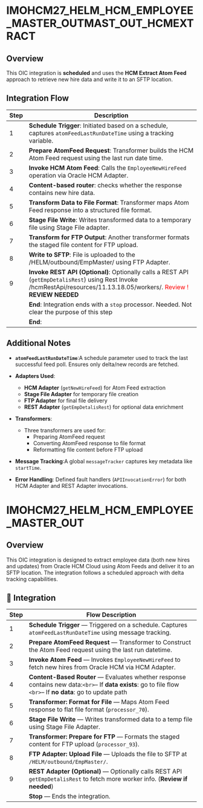 # IMOHCM27_HELM_HCM_EMPLOYEE_MASTER_OUTMAST_OUT_HCMEXTRACT
## Overview
This OIC integration is **scheduled** and uses the **HCM Extract Atom Feed** approach to retrieve new hire data and write it to an SFTP location.

## Integration Flow
| Step  | Description                                                                                                                                        |
| ----- | -------------------------------------------------------------------------------------------------------------------------------------------------- |
| 1 | **Schedule Trigger**: Initiated based on a schedule, captures `atomFeedLastRunDateTime` using a tracking variable.       |
| 2 | **Prepare AtomFeed Request**: Transformer builds the HCM Atom Feed request using the last run date time.                       |
| 3 | **Invoke HCM Atom Feed**: Calls the `EmployeeNewHireFeed` operation via Oracle HCM Adapter.                           |
| 4 | **Content-based router**: checks whether the response contains new hire data.                         |
| 5 | **Transform Data to File Format**: Transformer maps Atom Feed response into a structured file format.                     |
| 6 | **Stage File Write**: Writes transformed data to a temporary file using Stage File adapter.                               |
| 7 | **Transform for FTP Output**: Another transformer formats the staged file content for FTP upload.                         |
| 8 | **Write to SFTP**: File is uploaded to the /HELM/outbound/EmpMaster/ using FTP Adapter.                                  |
| 9 | **Invoke REST API (Optional)**: Optionally calls a REST API (`getEmpDetalisRest`) using Rest Invoke /hcmRestApi/resources/11.13.18.05/workers/.  <font color='red'>Review !</font> **REVIEW NEEDED**
|    | **End**: Integration ends with a `stop` processor.   Needed. Not clear the purpose of this step</font>
|    | **End**:                                                                                      |

## Additional Notes

- **`atomFeedLastRunDateTime`**:A schedule parameter used to track the last successful feed poll. Ensures only delta/new records are fetched.
- **Adapters Used**:

  - **HCM Adapter** (`getNewHireFeed`) for Atom Feed extraction
  - **Stage File Adapter** for temporary file creation
  - **FTP Adapter** for final file delivery
  - **REST Adapter** (`getEmpDetalisRest`) for optional data enrichment
- **Transformers**:
  - Three transformers are used for:
    - Preparing AtomFeed request
    - Converting AtomFeed response to file format
    - Reformatting file content before FTP upload
- **Message Tracking**:A global `messageTracker` captures key metadata like `startTime`.
- **Error Handling**:
  Defined fault handlers (`APIInvocationError`) for both HCM Adapter and REST Adapter invocations.

# IMOHCM27_HELM_HCM_EMPLOYEE_MASTER_OUT
## Overview
This OIC integration is designed to extract employee data (both new hires and updates) from Oracle HCM Cloud using Atom Feeds and deliver it to an SFTP location. The integration follows a scheduled approach with delta tracking capabilities.

## 🧭 Integration 

| Step  | Flow Description                                                                                                                                                                       |
| ----- | -------------------------------------------------------------------------------------------------------------------------------------------------------------------------------------- |
| 1 | **Schedule Trigger** — Triggered on a schedule. Captures `atomFeedLastRunDateTime` using message tracking.                                                                    |
| 2 | **Prepare AtomFeed Request** — Transformer to Construct the Atom Feed request using the last run datetime.                                                     |
| 3 | **Invoke Atom Feed** — Invokes `EmployeeNewHireFeed` to fetch new hires from Oracle HCM via HCM Adapter.                                                                            |
| 4 | **Content-Based Router** — Evaluates whether response contains new data:`<br>`– If **data exists**: go to file flow `<br>`– If **no data**: go to update path |
| 5 | **Transformer: Format for File** — Maps Atom Feed response to flat file format (`processor_70`).                                                                              |
| 6 | **Stage File Write** — Writes transformed data to a temp file using Stage File Adapter.                                                                                         |
| 7 | **Transformer: Prepare for FTP** — Formats the staged content for FTP upload (`processor_93`).                                                                                |
| 8 | **FTP Adapter: Upload File** — Uploads the file to SFTP at `/HELM/outbound/EmpMaster/`.                                                                                       |
| 9 | **REST Adapter (Optional)** — Optionally calls REST API `getEmpDetalisRest` to fetch more worker info. (**Review if needed**)                                           |
|    | **Stop** — Ends the integration.                                                                                                                                                |

<!--stackedit_data:
eyJoaXN0b3J5IjpbMTMyNTQ3OTkwLC0xMDg5NjQ1NTgzLDEyNT
UwNjQxMjQsLTExNjMwMTcxMzcsMzYwMDgzNDQyLC0xMDc4MjYw
NzA1LC0xMTE0ODc2NjUxLC02MjIxNDQ3MTFdfQ==
-->